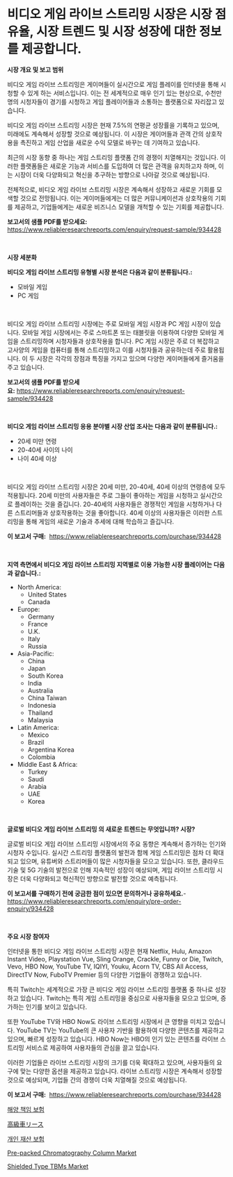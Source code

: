 <p><h1>비디오 게임 라이브 스트리밍 시장은 시장 점유율, 시장 트렌드 및 시장 성장에 대한 정보를 제공합니다.</h1></p><p><strong>시장 개요 및 보고 범위</strong></p>
<p><p>비디오 게임 라이브 스트리밍은 게이머들이 실시간으로 게임 플레이를 인터넷을 통해 시청할 수 있게 하는 서비스입니다. 이는 전 세계적으로 매우 인기 있는 현상으로, 수천만 명의 시청자들이 경기를 시청하고 게임 플레이어들과 소통하는 플랫폼으로 자리잡고 있습니다.</p><p>비디오 게임 라이브 스트리밍 시장은 현재 7.5%의 연평균 성장률을 기록하고 있으며, 미래에도 계속해서 성장할 것으로 예상됩니다. 이 시장은 게이머들과 관객 간의 상호작용을 촉진하고 게임 산업을 새로운 수익 모델로 바꾸는 데 기여하고 있습니다.</p><p>최근의 시장 동향 중 하나는 게임 스트리밍 플랫폼 간의 경쟁이 치열해지는 것입니다. 이러한 플랫폼들은 새로운 기능과 서비스를 도입하여 더 많은 관객을 유치하고자 하며, 이는 시장이 더욱 다양화되고 혁신을 추구하는 방향으로 나아갈 것으로 예상됩니다.</p><p>전체적으로, 비디오 게임 라이브 스트리밍 시장은 계속해서 성장하고 새로운 기회를 모색할 것으로 전망됩니다. 이는 게이머들에게는 더 많은 커뮤니케이션과 상호작용의 기회를 제공하고, 기업들에게는 새로운 비즈니스 모델을 개척할 수 있는 기회를 제공합니다.</p></p>
<p><strong>보고서의 샘플 PDF를 받으세요:</strong> <a href="https://www.reliableresearchreports.com/enquiry/request-sample/934428">https://www.reliableresearchreports.com/enquiry/request-sample/934428</a></p>
<p>&nbsp;</p>
<p><strong>시장 세분화</strong></p>
<p><strong>비디오 게임 라이브 스트리밍 유형별 시장 분석은 다음과 같이 분류됩니다.:</strong></p>
<p><ul><li>모바일 게임</li><li>PC 게임</li></ul></p>
<p>&nbsp;</p>
<p><p>비디오 게임 라이브 스트리밍 시장에는 주로 모바일 게임 시장과 PC 게임 시장이 있습니다. 모바일 게임 시장에서는 주로 스마트폰 또는 태블릿을 이용하여 다양한 모바일 게임을 스트리밍하며 시청자들과 상호작용을 합니다. PC 게임 시장은 주로 더 복잡하고 고사양의 게임을 컴퓨터를 통해 스트리밍하고 이를 시청자들과 공유하는데 주로 활용됩니다. 이 두 시장은 각각의 장점과 특징을 가지고 있으며 다양한 게이머들에게 즐거움을 주고 있습니다.</p></p>
<p><strong>보고서의 샘플 PDF를 받으세요:</strong>&nbsp;<a href="https://www.reliableresearchreports.com/enquiry/request-sample/934428">https://www.reliableresearchreports.com/enquiry/request-sample/934428</a></p>
<p>&nbsp;</p>
<p><strong> 비디오 게임 라이브 스트리밍 응용 분야별 시장 산업 조사는 다음과 같이 분류됩니다.:</strong></p>
<p><ul><li>20세 미만 연령</li><li>20-40세 사이의 나이</li><li>나이 40세 이상</li></ul></p>
<p>&nbsp;</p>
<p><p>비디오 게임 라이브 스트리밍 시장은 20세 미만, 20-40세, 40세 이상의 연령층에 모두 적용됩니다. 20세 미만의 사용자들은 주로 그들이 좋아하는 게임을 시청하고 실시간으로 플레이하는 것을 즐깁니다. 20-40세의 사용자들은 경쟁적인 게임을 시청하거나 다른 스트리머들과 상호작용하는 것을 좋아합니다. 40세 이상의 사용자들은 이러한 스트리밍을 통해 게임의 새로운 기술과 추세에 대해 학습하고 즐깁니다.</p></p>
<p><strong>이 보고서 구매:</strong>&nbsp; <a href="https://www.reliableresearchreports.com/purchase/934428">https://www.reliableresearchreports.com/purchase/934428</a></p>
<p>&nbsp;</p>
<p><strong>지역 측면에서 비디오 게임 라이브 스트리밍 지역별로 이용 가능한 시장 플레이어는 다음과 같습니다.:</strong></p>
<p><ul>
    <li>
        North America:
        <ul>
            <li>United States</li>
            <li>Canada</li>
        </ul>
    </li>
    <li>
        Europe:
        <ul>
            <li>Germany</li>
            <li>France</li>
            <li>U.K.</li>
            <li>Italy</li>
            <li>Russia</li>
        </ul>
    </li>
    <li>
        Asia-Pacific:
        <ul>
            <li>China</li>
            <li>Japan</li>
            <li>South Korea</li>
            <li>India</li>
            <li>Australia</li>
            <li>China Taiwan</li>
            <li>Indonesia</li>
            <li>Thailand</li>
            <li>Malaysia</li>
        </ul>
    </li>
    <li>
        Latin America:
        <ul>
            <li>Mexico</li>
            <li>Brazil</li>
            <li>Argentina Korea</li>
            <li>Colombia</li>
        </ul>
    </li>
    <li>
        Middle East & Africa:
        <ul>
            <li>Turkey</li>
            <li>Saudi</li>
            <li>Arabia</li>
            <li>UAE</li>
            <li>Korea</li>
        </ul>
    </li>
    </ul></p>
<p>&nbsp;</p>
<p><strong>글로벌 비디오 게임 라이브 스트리밍 의 새로운 트렌드는 무엇입니까? 시장?</strong></p>
<p><p>글로벌 비디오 게임 라이브 스트리밍 시장에서의 주요 동향은 계속해서 증가하는 인기와 시청자 수입니다. 실시간 스트리밍 플랫폼의 발전과 함께 게임 스트리밍은 점차 더 확대되고 있으며, 유튜버와 스트리머들이 많은 시청자들을 모으고 있습니다. 또한, 클라우드 기술 및 5G 기술의 발전으로 인해 지속적인 성장이 예상되며, 게임 라이브 스트리밍 시장은 더욱 다양화되고 혁신적인 방향으로 발전할 것으로 예측됩니다.</p></p>
<p><strong>이 보고서를 구매하기 전에 궁금한 점이 있으면 문의하거나 공유하세요.</strong>- <a href="https://www.reliableresearchreports.com/enquiry/pre-order-enquiry/934428">https://www.reliableresearchreports.com/enquiry/pre-order-enquiry/934428</a></p>
<p>&nbsp;</p>
<p><strong>주요 시장 참여자</strong></p>
<p><p>인터넷을 통한 비디오 게임 라이브 스트리밍 시장은 현재 Netflix, Hulu, Amazon Instant Video, Playstation Vue, Sling Orange, Crackle, Funny or Die, Twitch, Vevo, HBO Now, YouTube TV, IQIYI, Youku, Acorn TV, CBS All Access, DirectTV Now, FuboTV Premier 등의 다양한 기업들이 경쟁하고 있습니다. </p><p>특히 Twitch는 세계적으로 가장 큰 비디오 게임 라이브 스트리밍 플랫폼 중 하나로 성장하고 있습니다. Twitch는 특히 게임 스트리밍을 중심으로 사용자들을 모으고 있으며, 증가하는 인기를 보이고 있습니다.</p><p>또한 YouTube TV와 HBO Now도 라이브 스트리밍 시장에서 큰 영향을 미치고 있습니다. YouTube TV는 YouTube의 큰 사용자 기반을 활용하여 다양한 콘텐츠를 제공하고 있으며, 빠르게 성장하고 있습니다. HBO Now는 HBO의 인기 있는 콘텐츠를 라이브 스트리밍 서비스로 제공하여 사용자들의 관심을 끌고 있습니다.</p><p>이러한 기업들은 라이브 스트리밍 시장의 크기를 더욱 확대하고 있으며, 사용자들의 요구에 맞는 다양한 옵션을 제공하고 있습니다. 라이브 스트리밍 시장은 계속해서 성장할 것으로 예상되며, 기업들 간의 경쟁이 더욱 치열해질 것으로 예상됩니다.</p></p>
<p><strong>이 보고서 구매:</strong>&nbsp;&nbsp;<a href="https://www.reliableresearchreports.com/purchase/934428">https://www.reliableresearchreports.com/purchase/934428</a></p>
<p><p><a href="https://github.com/trmesnao7959541/Market-Research-Report-List-1/blob/main/4376365184506.md">해양 책임 보험</a></p><p><a href="https://github.com/xnljig2898992/Market-Research-Report-List-1/blob/main/2335290184481.md">高級車リース</a></p><p><a href="https://github.com/vsn7qpua81q/Market-Research-Report-List-1/blob/main/6833924184507.md">개인 재산 보험</a></p><p><a href="https://github.com/PeterParrish5/Market-Research-Report-List-3/blob/main/pre-packed-chromatography-column-market.md">Pre-packed Chromatography Column Market</a></p><p><a href="https://issuu.com/reportprime-2/docs/shielded-type-tbms-market-size-2030.pptx">Shielded Type TBMs Market</a></p></p>
